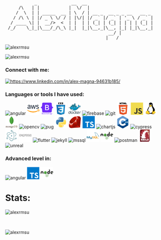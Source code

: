 <pre>
           _             __  __                             {
     /\   | |           |  \/  |                              "💚 I love"          : "Pistachio and Frogs",      
    /  \  | | _____  __ | \  / | __ _  __ _ _ __   __ _       "🌱 I'm currently"   : "Learning Python",
   / /\ \ | |/ _ \ \/ / | |\/| |/ _` |/ _` | '_ \ / _` |      "👱‍♂️ Pronouns"        : "He/Him",
  / ____ \| |  __/>  <  | |  | | (_| | (_| | | | | (_| |      "🙏 Favorite Lang"   : "Typescript"
 /_/    \_|_|\___/_/\_\ |_|  |_|\__,_|\__, |_| |_|\__,_|    }
                                       __/ |            
                                      |___/             
</pre>

<p align="left"> <img src="https://komarev.com/ghpvc/?username=alexrmsu&label=Profile%20views&color=0e75b6&style=flat" alt="alexrmsu"/> </p>

<p align="left"> <img src="https://github-profile-trophy.vercel.app/?username=Alexrmsu&theme=darkhub" alt="alexrmsu" /> </p>


<h3 align="left">Connect with me:</h3>
<p align="left">
<a href="https://www.linkedin.com/in/alex-magna-sura/" target="blank"><img align="center" src="https://raw.githubusercontent.com/rahuldkjain/github-profile-readme-generator/master/src/images/icons/Social/linked-in-alt.svg" alt="https://www.linkedin.com/in/alex-magna-94631b185/" height="30" width="40" /></a>
</p>

<h3 align="left">Languages or tools I have used: </h3>
<p align="left"><img src="https://angular.io/assets/images/logos/angular/angular.svg" alt="angular" width="40" height="40"/>   <img src="https://raw.githubusercontent.com/devicons/devicon/master/icons/amazonwebservices/amazonwebservices-original-wordmark.svg" alt="aws" width="40" height="40"/>   <img src="https://raw.githubusercontent.com/devicons/devicon/master/icons/bootstrap/bootstrap-plain-wordmark.svg" alt="bootstrap" width="40" height="40"/>   <img src="https://raw.githubusercontent.com/devicons/devicon/master/icons/css3/css3-original-wordmark.svg" alt="css3" width="40" height="40"/>  <img src="https://raw.githubusercontent.com/devicons/devicon/master/icons/docker/docker-original-wordmark.svg" alt="docker" width="40" height="40"/>  <img src="https://www.vectorlogo.zone/logos/firebase/firebase-icon.svg" alt="firebase" width="40" height="40"/>  <img src="https://www.vectorlogo.zone/logos/git-scm/git-scm-icon.svg" alt="git" width="40" height="40"/>     <img src="https://raw.githubusercontent.com/devicons/devicon/master/icons/html5/html5-original-wordmark.svg" alt="html5" width="40" height="40"/>   <img src="https://raw.githubusercontent.com/devicons/devicon/master/icons/javascript/javascript-original.svg" alt="javascript" width="40" height="40"/>  <img src="https://raw.githubusercontent.com/devicons/devicon/master/icons/linux/linux-original.svg" alt="linux" width="40" height="40"/>  <img src="https://raw.githubusercontent.com/devicons/devicon/master/icons/mongodb/mongodb-original-wordmark.svg" alt="mongodb" width="40" height="40"/>   <img src="https://www.vectorlogo.zone/logos/opencv/opencv-icon.svg" alt="opencv" width="40" height="40"/>   <img src="https://cdn.worldvectorlogo.com/logos/pug.svg" alt="pug" width="40" height="40"/>   <img src="https://raw.githubusercontent.com/devicons/devicon/master/icons/python/python-original.svg" alt="python" width="40" height="40"/>   <img src="https://raw.githubusercontent.com/devicons/devicon/master/icons/ruby/ruby-original.svg" alt="ruby" width="40" height="40"/>  <img src="https://raw.githubusercontent.com/devicons/devicon/master/icons/typescript/typescript-original.svg" alt="typescript" width="40" height="40"/> 
 <img src="https://www.chartjs.org/media/logo-title.svg" alt="chartjs" width="40" height="40"/>  <img src="https://raw.githubusercontent.com/devicons/devicon/master/icons/cplusplus/cplusplus-original.svg" alt="cplusplus" width="40" height="40"/>  <img src="https://raw.githubusercontent.com/simple-icons/simple-icons/6e46ec1fc23b60c8fd0d2f2ff46db82e16dbd75f/icons/cypress.svg" alt="cypress" width="40" height="40"/>   <img src="https://raw.githubusercontent.com/devicons/devicon/master/icons/electron/electron-original.svg" alt="electron" width="40" height="40"/>   <img src="https://raw.githubusercontent.com/devicons/devicon/master/icons/express/express-original-wordmark.svg" alt="express" width="40" height="40"/>   <img src="https://www.vectorlogo.zone/logos/flutterio/flutterio-icon.svg" alt="flutter" width="40" height="40"/>   <img src="https://www.vectorlogo.zone/logos/jekyllrb/jekyllrb-icon.svg" alt="jekyll" width="40" height="40"/>   <img src="https://www.svgrepo.com/show/303229/microsoft-sql-server-logo.svg" alt="mssql" width="40" height="40"/>   <img src="https://raw.githubusercontent.com/devicons/devicon/master/icons/mysql/mysql-original-wordmark.svg" alt="mysql" width="40" height="40"/>   <img src="https://raw.githubusercontent.com/devicons/devicon/master/icons/nodejs/nodejs-original-wordmark.svg" alt="nodejs" width="40" height="40"/>  <img src="https://www.vectorlogo.zone/logos/getpostman/getpostman-icon.svg" alt="postman" width="40" height="40"/>   <img src="https://raw.githubusercontent.com/devicons/devicon/master/icons/rails/rails-original-wordmark.svg" alt="rails" width="40" height="40"/>  <img src="https://raw.githubusercontent.com/kenangundogan/fontisto/036b7eca71aab1bef8e6a0518f7329f13ed62f6b/icons/svg/brand/unreal-engine.svg" alt="unreal" width="40" height="40"/>
</p>
<h3 align="left">Advanced level in: </h3>
<p><img src="https://angular.io/assets/images/logos/angular/angular.svg" alt="angular" width="40" height="40"/>
<img src="https://raw.githubusercontent.com/devicons/devicon/master/icons/typescript/typescript-original.svg" alt="typescript" width="40" height="40"/>
<img src="https://raw.githubusercontent.com/devicons/devicon/master/icons/nodejs/nodejs-original-wordmark.svg" alt="nodejs" width="40" height="40"/>
  </p>

<h1> Stats: </h1>
<p>
  <img align="center" width="auto" height="200px"  src="https://github-readme-stats.vercel.app/api/top-langs?username=Alexrmsu&show_icons=true&locale=en&layout=compact&theme=chartreuse-dark&" alt="alexrmsu"/>
</p>
<br>
<p><img align="center" src="https://github-readme-streak-stats.herokuapp.com?user=Alexrmsu&theme=chartreuse-dark&" alt="alexrmsu" /></p>
<br>
